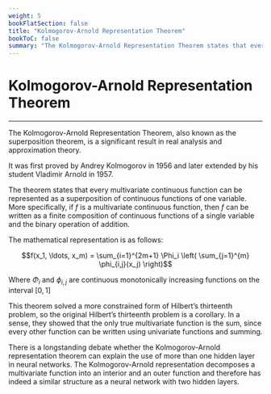 ```yaml
---
weight: 5
bookFlatSection: false
title: "Kolmogorov-Arnold Representation Theorem"
bookToC: false
summary: "The Kolmogorov-Arnold Representation Theorem states that every multivariate continuous function can be represented as a superposition of continuous functions of one variable and the binary operation of addition."
---
```


<!-- markdownlint-disable MD025 -->

# Kolmogorov-Arnold Representation Theorem

---

The Kolmogorov-Arnold Representation Theorem, also known as the superposition theorem, is a significant result in real analysis and approximation theory.

It was first proved by Andrey Kolmogorov in 1956 and later extended by his student Vladimir Arnold in 1957.

The theorem states that every multivariate continuous function can be represented as a superposition of continuous functions of one variable. More specifically, if $f$ is a multivariate continuous function, then $f$ can be written as a finite composition of continuous functions of a single variable and the binary operation of addition.

The mathematical representation is as follows:

$$f(x_1, \ldots, x_m) = \sum_{i=1}^{2m+1} \Phi_i \left( \sum_{j=1}^{m} \phi_{i,j}(x_j) \right)$$

Where $\Phi_i$ and $\phi_{i,j}$ are continuous monotonically increasing functions on the interval $[0,1]$

This theorem solved a more constrained form of Hilbert’s thirteenth problem, so the original Hilbert’s thirteenth problem is a corollary. In a sense, they showed that the only true multivariate function is the sum, since every other function can be written using univariate functions and summing.

There is a longstanding debate whether the Kolmogorov-Arnold representation theorem can explain the use of more than one hidden layer in neural networks. The Kolmogorov-Arnold representation decomposes a multivariate function into an interior and an outer function and therefore has indeed a similar structure as a neural network with two hidden layers.
